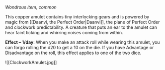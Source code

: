 *Wondrous item, common*

This copper amulet contains tiny interlocking gears and is powered by magic from [[Daanvi, the Perfect Order|Daanvi]], the plane of Perfect Order and clockwork predictability. A creature that puts an ear to the amulet can hear faint ticking and whirring noises coming from within.

**Effect – 1/day**: When you make an attack roll while wearing this amulet, you can forgo rolling the d20 to get a 10 on the die. If you have Advantage or Disadvantage on the roll, this effect applies to one of the two dice.

![[ClockworkAmulet.jpg]]